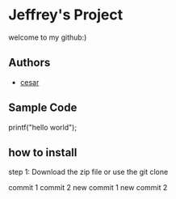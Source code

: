 # Jeffrey's Project
welcome to my github:)
## Authors
- [cesar](https://github.com/jeproxx01)
## Sample Code
printf("hello world");
## how to install 
step 1: Download the zip file or use the git clone

commit 1
commit 2
new commit 1
new commit 2
